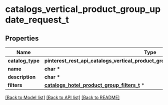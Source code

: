 # catalogs_vertical_product_group_update_request_t

## Properties
Name | Type | Description | Notes
------------ | ------------- | ------------- | -------------
**catalog_type** | **pinterest_rest_api_catalogs_vertical_product_group_update_request_CATALOGTYPE_e** |  | [optional] 
**name** | **char \*** |  | [optional] 
**description** | **char \*** |  | [optional] 
**filters** | [**catalogs_hotel_product_group_filters_t**](catalogs_hotel_product_group_filters.md) \* |  | [optional] 

[[Back to Model list]](../README.md#documentation-for-models) [[Back to API list]](../README.md#documentation-for-api-endpoints) [[Back to README]](../README.md)


